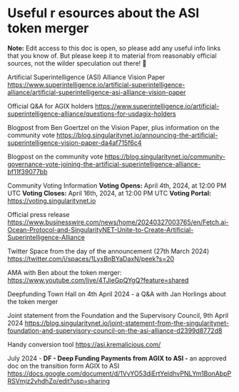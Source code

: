 # Useful r esources about the ASI token merger

**Note:** Edit access to this doc is open, so please add any useful info links that you know of. But please keep it to material from reasonably official sources, not the wilder speculation out there! 🙂





Artificial Superintelligence (ASI) Alliance Vision Paper https://www.superintelligence.io/artificial-superintelligence-alliance/artificial-superintelligence-asi-alliance-vision-paper

Official Q&A for AGIX holders https://www.superintelligence.io/artificial-superintelligence-alliance/questions-for-usdagix-holders

Blogpost from Ben Goertzel on the Vision Paper, plus information on the community vote https://blog.singularitynet.io/announcing-the-artificial-superintelligence-vision-paper-da4af715f6c4

Blogpost on the community vote https://blog.singularitynet.io/community-governance-vote-joining-the-artificial-superintelligence-alliance-bf11f39077bb

Community Voting Information **Voting Opens:** April 4th, 2024, at 12:00 PM UTC **Voting Closes:** April 16th, 2024, at 12:00 PM UTC **Voting Portal:**  https://voting.singularitynet.io



Official press release https://www.businesswire.com/news/home/20240327003765/en/Fetch.ai-Ocean-Protocol-and-SingularityNET-Unite-to-Create-Artificial-Superintelligence-Alliance

Twitter Space from the day of the announcement  (27th March 2024) https://twitter.com/i/spaces/1LyxBnBYaDaxN/peek?s=20

AMA with Ben about the token merger: https://www.youtube.com/live/4TJieGpQYgQ?feature=shared

Deepfunding Town Hall on 4th April 2024 - a Q&A with Jan Horlings about the token merger

Joint statement from the Foundation and the Supervisory Council, 9th April 2024 https://blog.singularitynet.io/joint-statement-from-the-singularitynet-foundation-and-supervisory-council-on-the-asi-alliance-d2399d8772d8

Handy conversion tool https://asi.kremalicious.com/

July 2024 - **DF - Deep Funding Payments from AGIX to ASI -** an approved doc on the transition form AGIX to ASI https://docs.google.com/document/d/1VvYO53diErtYeIdhvPNLYm1BonAbpPRSVmjz2vhdhZo/edit?usp=sharing



